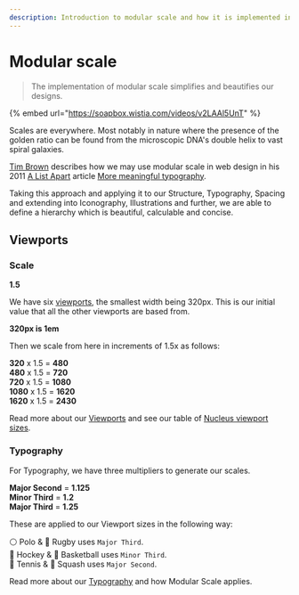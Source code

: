 ```yaml
---
description: Introduction to modular scale and how it is implemented in Nucleus.
---
```


# Modular scale

> The implementation of modular scale simplifies and beautifies our designs.

{% embed url="https://soapbox.wistia.com/videos/v2LAAl5UnT" %}

Scales are everywhere. Most notably in nature where the presence of the golden ratio can be found from the microscopic DNA's double helix to vast spiral galaxies.

[Tim Brown](https://tbrown.org/) describes how we may use modular scale in web design in his 2011 [A List Apart](https://alistapart.com/) article [More meaningful typography](https://alistapart.com/article/more-meaningful-typography/).

Taking this approach and applying it to our Structure, Typography, Spacing and extending into Iconography, Illustrations and further, we are able to define a hierarchy which is beautiful, calculable and concise.

## Viewports

### Scale
**1.5**

We have six [viewports](https://docs.britishgas.design/foundation/viewports), the smallest width being 320px. This is our initial value that all the other viewports are based from.

**320px is 1em**

Then we scale from here in increments of 1.5x as follows:

**320** x 1.5 = **480**  
**480** x 1.5 = **720**  
**720** x 1.5 = **1080**  
**1080** x 1.5 = **1620**  
**1620** x 1.5 = **2430**  

Read more about our [Viewports](https://docs.britishgas.design/foundation/viewports) and see our table of [Nucleus viewport sizes](https://docs.britishgas.design/foundation/viewports).

### Typography

For Typography, we have three multipliers to generate our scales.

**Major Second** = **1.125**  
**Minor Third** = **1.2**  
**Major Third** = **1.25**  

These are applied to our Viewport sizes in the following way:

⚪️ Polo & 🏉 Rugby uses `Major Third`.  
🏑 Hockey & 🏀 Basketball uses `Minor Third`.  
🎾 Tennis & 🔵 Squash uses `Major Second`.

Read more about our [Typography](https://docs.britishgas.design/foundation/typography) and how Modular Scale applies.
